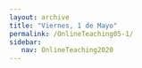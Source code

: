 ```yaml
---
layout: archive
title: "Viernes, 1 de Mayo"
permalink: /OnlineTeaching05-1/
sidebar:
   nav: OnlineTeaching2020
---
```

